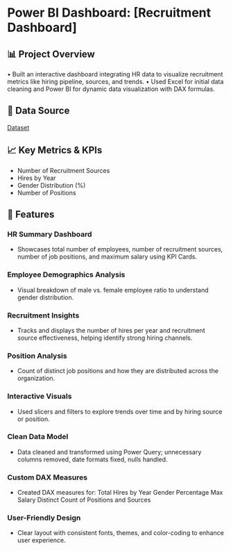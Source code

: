 # Power BI Dashboard: [Recruitment Dashboard]
## 📊 Project Overview
•	Built an interactive dashboard integrating HR data to visualize recruitment metrics like hiring pipeline, sources, and trends.
•	Used Excel for initial data cleaning and Power BI for dynamic data visualization with DAX formulas.

## 🧾 Data Source
<a href="https://github.com/Mano-1105/Data-Analysis---HR-Dashboard/blob/main/HRDataset.csv">Dataset</a>

## 📈 Key Metrics & KPIs
- Number of Recruitment Sources
- Hires by Year
- Gender Distribution (%)
- Number of Positions

## 📌 Features
### HR Summary Dashboard
- Showcases total number of employees, number of recruitment sources, number of job positions, and maximum salary using KPI Cards.
### Employee Demographics Analysis
- Visual breakdown of male vs. female employee ratio to understand gender distribution.
### Recruitment Insights
- Tracks and displays the number of hires per year and recruitment source effectiveness, helping identify strong hiring channels.
### Position Analysis
- Count of distinct job positions and how they are distributed across the organization.
### Interactive Visuals
- Used slicers and filters to explore trends over time and by hiring source or position.
### Clean Data Model
- Data cleaned and transformed using Power Query; unnecessary columns removed, date formats fixed, nulls handled.
### Custom DAX Measures
- Created DAX measures for:
  Total Hires by Year
  Gender Percentage
  Max Salary
  Distinct Count of Positions and Sources
### User-Friendly Design
- Clear layout with consistent fonts, themes, and color-coding to enhance user experience.

